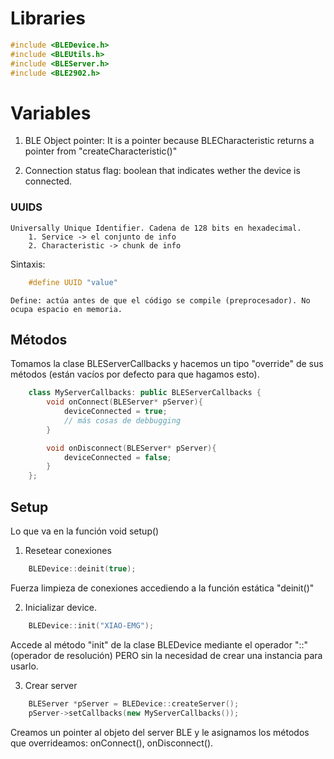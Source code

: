 # Libraries

```cpp
#include <BLEDevice.h>
#include <BLEUtils.h>
#include <BLEServer.h>
#include <BLE2902.h>
```

# Variables 
1. BLE Object pointer:
    It is a pointer because BLECharacteristic returns a pointer from "createCharacteristic()"

2. Connection status flag:
    boolean that indicates wether the device is connected.

### UUIDS
    Universally Unique Identifier. Cadena de 128 bits en hexadecimal.
        1. Service -> el conjunto de info
        2. Characteristic -> chunk de info

Sintaxis: 
```cpp
    #define UUID "value"
```
    Define: actúa antes de que el código se compile (preprocesador). No ocupa espacio en memoria. 


## Métodos
Tomamos la clase BLEServerCallbacks y hacemos un tipo "override" de sus métodos (están vacíos por defecto para que hagamos esto).

```cpp
    class MyServerCallbacks: public BLEServerCallbacks {
        void onConnect(BLEServer* pServer){
            deviceConnected = true;
            // más cosas de debbugging
        }

        void onDisconnect(BLEServer* pServer){
            deviceConnected = false;
        }
    };
```

## Setup
Lo que va en la función void setup()

1. Resetear conexiones
```cpp
    BLEDevice::deinit(true);
```
Fuerza limpieza de conexiones accediendo a la función estática "deinit()"

2. Inicializar device.
```cpp
    BLEDevice::init("XIAO-EMG");
```
Accede al método "init" de la clase BLEDevice mediante el operador "::" (operador de resolución) PERO sin la necesidad de crear una instancia para usarlo.

3.  Crear server
```cpp
    BLEServer *pServer = BLEDevice::createServer();
    pServer->setCallbacks(new MyServerCallbacks());
```

Creamos un pointer al objeto del server BLE y le asignamos los métodos que overrideamos: onConnect(), onDisconnect().





